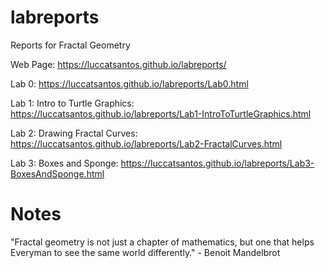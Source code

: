 # labreports
Reports for Fractal Geometry

Web Page: https://luccatsantos.github.io/labreports/

Lab 0: https://luccatsantos.github.io/labreports/Lab0.html

Lab 1: Intro to Turtle Graphics: https://luccatsantos.github.io/labreports/Lab1-IntroToTurtleGraphics.html

Lab 2: Drawing Fractal Curves: https://luccatsantos.github.io/labreports/Lab2-FractalCurves.html

Lab 3: Boxes and Sponge: https://luccatsantos.github.io/labreports/Lab3-BoxesAndSponge.html

# Notes

"Fractal geometry is not just a chapter of mathematics, but one that helps Everyman to see the same world differently." - Benoit Mandelbrot
